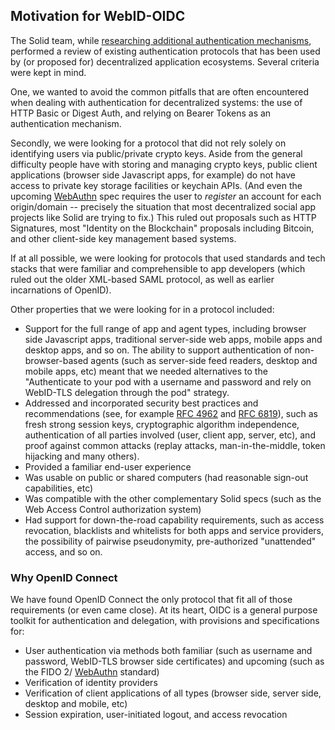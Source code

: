 ## Motivation for WebID-OIDC

The Solid team, while [researching additional authentication
mechanisms](https://github.com/solid/solid/issues/22),
performed a review of existing authentication protocols that has been used by
(or proposed for) decentralized application ecosystems. Several criteria were
kept in mind.

One, we wanted to avoid the common pitfalls that are often encountered
when dealing with authentication for decentralized systems: the use of HTTP
Basic or Digest Auth, and relying on Bearer Tokens as an authentication
mechanism.

Secondly, we were looking for a protocol that did not rely solely on identifying
users via public/private crypto keys. Aside from the general difficulty people
have with storing and managing crypto keys, public client applications (browser
side Javascript apps, for example) do not have access to private key storage
facilities or keychain APIs. (And even the upcoming
[WebAuthn](https://www.w3.org/TR/webauthn/) spec requires the user to *register*
an account for each origin/domain -- precisely the situation that most
decentralized social app projects like Solid are trying to fix.) This ruled out
proposals such as HTTP Signatures, most "Identity on the Blockchain" proposals
including Bitcoin, and other client-side key management based systems.

If at all possible, we were looking for protocols that used standards and tech
stacks that were familiar and comprehensible to app developers (which ruled out
the older XML-based SAML protocol, as well as earlier incarnations of OpenID).

Other properties that we were looking for in a protocol included:

* Support for the full range of app and agent types, including browser side
  Javascript apps, traditional server-side web apps, mobile apps and desktop
  apps, and so on. The ability to support authentication of non-browser-based
  agents (such as server-side feed readers, desktop and mobile apps, etc) meant
  that we needed alternatives to the "Authenticate to your pod with a username
  and password and rely on WebID-TLS delegation through the pod" strategy.
* Addressed and incorporated security best practices and recommendations (see,
  for example [RFC 4962](https://tools.ietf.org/html/rfc4962) and
  [RFC 6819](http://tools.ietf.org/html/rfc6819)), such as fresh strong session
  keys, cryptographic algorithm independence, authentication of all parties
  involved (user, client app, server, etc), and proof against common attacks
  (replay attacks, man-in-the-middle, token hijacking and many others).
* Provided a familiar end-user experience
* Was usable on public or shared computers (had reasonable sign-out
  capabilities, etc)
* Was compatible with the other complementary Solid specs (such as the Web
  Access Control authorization system)
* Had support for down-the-road capability requirements, such as access
  revocation, blacklists and whitelists for both apps and service providers,
  the possibility of pairwise pseudonymity, pre-authorized "unattended" access,
  and so on.

### Why OpenID Connect

We have found OpenID Connect the only protocol that fit all of those
requirements (or even came close). At its heart, OIDC is a general purpose
toolkit for authentication and delegation, with provisions and specifications
for:

- User authentication via methods both familiar (such as username and password,
  WebID-TLS browser side certificates) and upcoming (such as the FIDO 2/
  [WebAuthn](https://www.w3.org/TR/webauthn/) standard)
- Verification of identity providers
- Verification of client applications of all types (browser side,
  server side, desktop and mobile, etc)
- Session expiration, user-initiated logout, and access revocation

